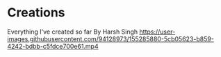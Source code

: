 # Creations
Everything I've created so far
By Harsh Singh
https://user-images.githubusercontent.com/94128973/155285880-5cb05623-b859-4242-bdbb-c5fdce700e61.mp4

